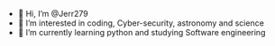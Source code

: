 - 👋 Hi, I’m @Jerr279
- 👀 I’m interested in coding, Cyber-security, astronomy and science
- 🌱 I’m currently learning python and studying Software engineering

